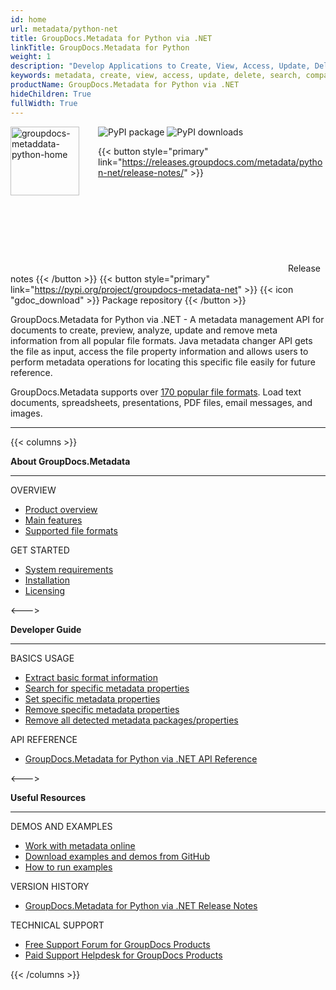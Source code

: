```yaml
---
id: home
url: metadata/python-net
title: GroupDocs.Metadata for Python via .NET
linkTitle: GroupDocs.Metadata for Python
weight: 1
description: "Develop Applications to Create, View, Access, Update, Delete, Search, Compare, Replace & Export Metadata of Popular Documents & Image Formats."
keywords: metadata, create, view, access, update, delete, search, compare, replace, export, extract, PDF, PNG, JPEG
productName: GroupDocs.Metadata for Python via .NET
hideChildren: True
fullWidth: True
---
```

<img src="/metadata/python/images/home.png" alt="groupdocs-metaddata-python-home" align="left" style="width:110px; margin: 0 30px 30px 0"/>

<img src="https://img.shields.io/pypi/v/groupdocs-metadata-net?label=GroupDocs.Metadata%20for%20Python%20PyPI
" alt="PyPI package">
<img src="https://img.shields.io/pypi/dm/groupdocs-metadata-net?label=pypi%20downloads" alt="PyPI downloads">

{{< button style="primary" link="https://releases.groupdocs.com/metadata/python-net/release-notes/" >}} <svg class="gdoc-icon gdoc-product-doc__btn-icon"><use xlink:href="/img/groupdocs-stack.svg#document"></use></svg> Release notes {{< /button >}} 
{{< button style="primary" link="https://pypi.org/project/groupdocs-metadata-net" >}} {{< icon "gdoc_download" >}} Package repository {{< /button >}}

GroupDocs.Metadata for Python via .NET - A metadata management API for documents to create, preview, analyze, update and remove meta information from all popular file formats. Java metadata changer API gets the file as input, access the file property information and allows users to perform metadata operations for locating this specific file easily for future reference.

GroupDocs.Metadata supports over [170 popular file formats](/metadata/python-net/supported-document-formats). Load text documents, spreadsheets, presentations, PDF files, email messages, and images.

------

{{< columns >}}
<p><b>About GroupDocs.Metadata</b></p>
<hr><p>OVERVIEW</p></hr>
<ul>
    <li><a href='{{< ref "/metadata/python-net/product-overview.md" >}}'>Product overview</a></li>
    <li><a href='{{< ref "/metadata/python-net/getting-started/features-overview" >}}'>Main features</a></li>
    <li><a href='{{< ref "/metadata/python-net/getting-started/supported-document-formats.md" >}}'>Supported file formats</a></li>
</ul>

<p>GET STARTED</p>
<ul>
    <li><a href='{{< ref "/metadata/python-net/getting-started/system-requirements.md" >}}'>System requirements</a></li>
    <li><a href='{{< ref "/metadata/python-net/getting-started/installation.md" >}}'>Installation</a></li>
    <li><a href='{{< ref "/metadata/python-net/getting-started/evaluation-limitations-and-licensing.md" >}}'>Licensing</a></li>
</ul>   

<--->

<p><b>Developer Guide</b></p>
<hr><p>BASICS USAGE</p></hr>
<ul>
    <li><a href='{{< ref "metadata/python-net/developer-guide/basic-usage/get-document-info.md" >}}'>Extract basic format information</a></li>
    <li><a href='{{< ref "metadata/python-net/developer-guide/basic-usage/find-metadata-properties.md" >}}'>Search for specific metadata properties</a></li>
    <li><a href='{{< ref "metadata/python-net/developer-guide/basic-usage/set-metadata-properties.md" >}}'>Set specific metadata properties</a></li>
    <li><a href='{{< ref "metadata/python-net/developer-guide/basic-usage/remove-metadata-properties.md" >}}'>Remove specific metadata properties</a></li>
    <li><a href='{{< ref "metadata/python-net/developer-guide/basic-usage/clean-metadata.md" >}}'>Remove all detected metadata packages/properties</a></li>
</ul>

<p>API REFERENCE</p>
<ul>
    <li><a href="https://reference.groupdocs.com/metadata/python-net/">GroupDocs.Metadata for Python via .NET API Reference</a></li>
</ul>

<--->

<p><b>Useful Resources</b></p>
<hr><p>DEMOS AND EXAMPLES</p></hr>
<ul>
   <li><a href="https://products.groupdocs.app/metadata/total">Work with metadata online</a></li>
    <li><a href="https://github.com/groupdocs-metadata/GroupDocs.Metadata-for-Python-via-.NET">Download examples and demos from GitHub</a></li>
	<li><a href='{{< ref "/metadata/python-net/getting-started/how-to-run-examples.md" >}}'>How to run examples</a></li>
</ul>

<p>VERSION HISTORY</p>
<ul>
    <li><a href='https://releases.groupdocs.com/metadata/python-net/release-notes/'>GroupDocs.Metadata for Python via .NET Release Notes</a></li>
</ul>

<p>TECHNICAL SUPPORT</p>
<ul>
    <li><a href="https://forum.groupdocs.com/">Free Support Forum for GroupDocs Products</a></li>
    <li><a href="https://helpdesk.groupdocs.com/">Paid Support Helpdesk for GroupDocs Products</a></li>
</ul>

{{< /columns >}}